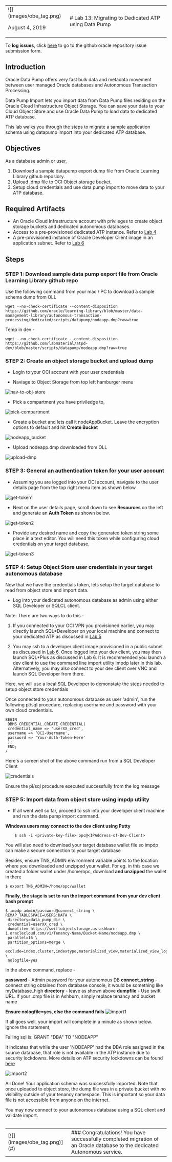 <table class="tbl-heading"><tr><td class="td-logo">![](images/obe_tag.png)

August 4, 2019
</td>
<td class="td-banner">
# Lab 13: Migrating to Dedicated ATP using Data Pump
</td></tr><table>

To **log issues**, click [here](https://github.com/oracle/learning-library/issues/new) to go to the github oracle repository issue submission form.

## Introduction

Oracle Data Pump offers very fast bulk data and metadata movement between user managed Oracle databases and Autonomous Transaction Processing.

Data Pump Import lets you import data from Data Pump files residing on the Oracle Cloud Infrastructure Object Storage. You can save your data to your Cloud Object Store and use Oracle Data Pump to load data to dedicated ATP database.

This lab walks you through the steps to migrate a sample application schema using datapump import into your dedicated ATP database.


## Objectives

As a database admin or user,

1. Download a sample datapump export dump file from Oracle Learning Library github reposiory.
2. Upload .dmp file to OCI Object storage bucket.
3. Setup cloud credentials and use data pump import to move data to your ATP database.



## Required Artifacts
- An Oracle Cloud Infrastructure account with privileges to create object storage buckets and dedicated autonomous databases.
- Access to a pre-provisioned dedicated ATP instance. Refer to [Lab 4](./ProvisionADB.md)
- A pre-provisioned instance of Oracle Developer Client image in an application subnet. Refer to [Lab 6](./ConfigureDevClient.md)

## Steps

### STEP 1: Download sample data pump export file from Oracle Learning Library github repo

Use the following command from your mac / PC to download a sample schema dump from OLL

    wget --no-check-certificate --content-disposition https://github.com/oracle/learning-library/blob/master/data-management-library/autonomous-transaction-processing/dedicated/scripts/datapump/nodeapp.dmp?raw=true

​Temp in dev - 

    wget --no-check-certificate --content-disposition https://github.com/labmaterial/atpd-dev/blob/master/scripts/datapump/nodeapp.dmp?raw=true


### STEP 2: Create an object storage bucket and upload dump

- Login to your OCI account with your user credentials

- Naviage to Object Storage from top left hamburger menu

![nav-to-obj-store](./images/HOL-DataPump/nav-to-obj-store.png)

- Pick a compartment you have priviledge to,

![pick-compartment](./images/HOL-DataPump/pick-compartment.png)

- Create a bucket and lets call it nodeAppBucket. Leave the encryption options to default and hit **Create Bucket**



![nodeapp_bucket](./images/HOL-DataPump/nodeapp-bucket.png)

- Upload nodeapp.dmp downloaded from OLL

![upload-dmp](./images/HOL-DataPump/upload-dmp.png)


### STEP 3: General an authentication token for your user account

- Assuming you are logged into your OCI account, navigate to the user details page from the top right menu item as shown below

![get-token1](./images/HOL-DataPump/get-token1.png)

- Next on the user details page, scroll down to see  **Resources** on the left and generate an **Auth Token** as shown below.

![get-token2](./images/HOL-DataPump/get-token2.png)


- Provide any desired name and copy the generated token string some place in a text editor. You will need this token while configuring cloud credentials on your  target database.

![get-token3](./images/HOL-DataPump/get-token3.png)


### STEP 4: Setup Object Store user credentials in your target autonomous database

Now that we have the credentials token, lets setup the target database to read from object store and import data.

- Log into your dedicated autonomous database as admin using either SQL Developer or SQLCL client.

Note: There are two ways to do this - 

1. If you connected to your OCI VPN you provisioned earlier, you may directly launch SQL*Developer on your local machine and connect to your dedicated ATP as discussed in [Lab 5](./ConfigureVPN.md)

2. You may ssh to a developer client image provisioned in a public subnet as discussed in [Lab 6](./ConfigureDevClient.md). Once logged into your dev client, you may then launch SQL*Plus as discussed in Lab 6.  It is recommended you launch a dev client to use the command line import utility impdp later in this lab. Alternatively, you may also connect to your dev client over VNC and launch SQL Developer from there.

Here, we will use a local SQL Developer to demonstate the steps needed to setup object store credentials

Once connected to your autonomous database as user 'admin', run the following pl/sql procedure, replacing username and password with your own cloud credentials.

    BEGIN
     DBMS_CREDENTIAL.CREATE_CREDENTIAL(
     credential_name => 'userXX_cred',
     username => ‘OCI-Username',
     password => 'Your-Auth-Token-Here'
     );
     END;
    /


Here's a screen shot of the above command run from a SQL Developer Client

![credentials](./images/HOL-DataPump/credentials.png)

Ensure the pl/sql procedure executed successfully from the log message

### STEP 5: Import data from object store using impdp utility

- If all went well so far, proceed to ssh into your developer client machine and run the data pump import command.

**Windows users may connect to the dev client using Putty**       

        $ ssh -i <private-key-file> opc@<IPAddress-of-Dev-Client>


You will also need to download your target database wallet file so impdp can make a secure connection to your target database

Besides, ensure TNS_ADMIN environment variable points to the location where you downloaded and unzipped your wallet. For eg. in this case we created a folder wallet under /home/opc, download **and unzipped** the wallet in there

    $ export TNS_ADMIN=/home/opc/wallet


**Finally, the stage is set to run the import command from your dev client bash prompt**

    $ impdp admin/password@connect_string \
    REMAP_TABLESPACE=USERS:DATA \
     directory=data_pump_dir \
     credential=userXX_cred \
     dumpfile= https://swiftobjectstorage.us-ashburn-1.oraclecloud.com/v1/Tenancy-Name/Bucket-Name/nodeapp.dmp \
     parallel=16 \
     partition_options=merge \
     exclude=index,cluster,indextype,materialized_view,materialized_view_log,materialized_zonemap,db_link \
     nologfile=yes


In the above command, replace - 

**password** - Admin password for your autonomous DB
**connect_string** - connect string obtained from database console, it would be something like myDatabase_high
**directory** - leave as shown above
**dumpfile** - Use swift URL. If your .dmp file is in Ashburn, simply replace tenancy and bucket name

**Ensure nologfile=yes, else the command fails**
![import1](./images/HOL-DataPump/import1.png)

If all goes well, your import will complete in a minute as shown below. Ignore the statement,

 Failing sql is:
 GRANT "DBA" TO "NODEAPP"

It indicates that while the user 'NODEAPP' had the DBA role assigned in the source database, that role is not available in the ATP instance due to security lockdowns. More details on ATP security lockdowns can be found [here](https://docs.oracle.com/en/cloud/paas/atp-cloud/atpdg/experienced-database-users.html#GUID-11ABDC70-C99F-48E4-933B-C7D588E4320A)

![import2](./images/HOL-DataPump/import2.png)


All Done! Your application schema was successfully imported. Note that once uploaded to object store, the dump file was in a private bucket with no visibility outside of your tenancy namespace. This is important so your data file is not accessible from anyone on the internet.

You may now connect to your autonomous database using a SQL client and validate import.




<table>
<tr><td class="td-logo">[![](images/obe_tag.png)](#)</td>
<td class="td-banner">
### Congratulations! You have successfully completed migration of an Oracle database to the dedicated Autonomous service.
</td>
</tr>
<table>

